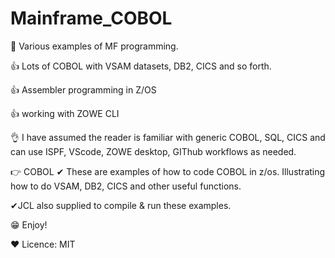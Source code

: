 # Mainframe_COBOL

👀 Various examples of MF programming.

👍 Lots of COBOL with VSAM datasets, DB2, CICS and so forth.

👍 Assembler programming in Z/OS

👍 working with ZOWE CLI

👌 I have assumed the reader is familiar with generic COBOL, SQL, CICS and can use ISPF, VScode, ZOWE desktop, GIThub workflows as needed.

👉 COBOL
✔ These are examples of how to code COBOL in z/os. Illustrating how to do VSAM, DB2, CICS and other useful functions.

✔JCL also supplied to compile & run these examples.



😁 Enjoy!

❤ Licence:
MIT
